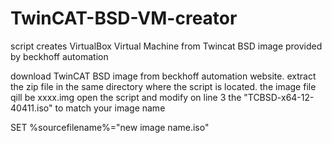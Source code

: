 # TwinCAT-BSD-VM-creator
script creates VirtualBox Virtual Machine from Twincat BSD image provided by beckhoff automation

download TwinCAT BSD image from beckhoff automation website.
extract the zip file in the same directory where the script is located.
the image file qill be xxxx.img
open the script and modify on line 3 the "TCBSD-x64-12-40411.iso" to match your image name

SET %sourcefilename%="new image name.iso"

